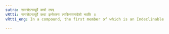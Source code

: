 ```yaml
---
sutra: समासेऽनञ्पूर्वे क्त्वो ल्यप्
vRtti: समासेऽनञ्पूर्वे क्त्वा इत्येतस्य ल्यबित्ययमादेशो भवति ॥
vRtti_eng: In a compound, the first member of which is an Indeclinable but not नञ्; ल्यप् is substituted for क्त्वा ॥

---
```


